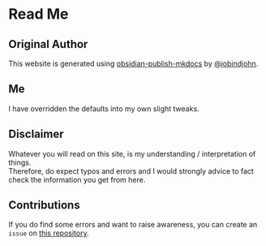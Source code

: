 # Read Me
## Original Author
This website is generated using [obsidian-publish-mkdocs](https://github.com/jobindjohn/obsidian-publish-mkdocs) by [@jobindjohn](https://github.com/jobindjohn/).

## Me
I have overridden the defaults into my own slight tweaks.

## Disclaimer
Whatever you will read on this site, is my understanding / interpretation of things.  
Therefore, do expect typos and errors and I would strongly advice to fact check the information you get from here.

## Contributions
If you do find some errors and want to raise awareness, you can create an `issue` on [this repository](https://github.com/ChuzaWick420/notes_publisher).  
